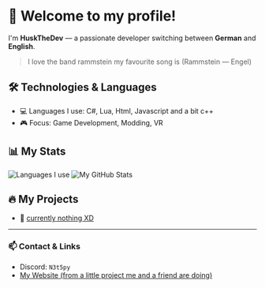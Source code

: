 # 👋 Welcome to my profile!

I'm **HuskTheDev** — a passionate developer switching between **German** and **English**.  

> I love the band rammstein my favourite song is
> (Rammstein — Engel)

## 🛠️ Technologies & Languages
- 💻 Languages I use: C#, Lua, Html, Javascript and a bit c++
- 🎮 Focus: Game Development, Modding, VR

## 📊 My Stats

![Languages I use](https://github-readme-stats.vercel.app/api/top-langs/?username=Huskthedev&layout=compact&title_color=ff0000&text_color=ffffff&icon_color=ff0000&bg_color=000000&hide=html,css,python,c,c++,shaderlab,hlsl,java)
![My GitHub Stats](https://github-readme-stats.vercel.app/api?username=Huskthedev&show_icons=true&title_color=ff0000&text_color=ffffff&icon_color=ff0000&bg_color=000000&hide=issues)

## 🔥 My Projects
- 🚀 [currently nothing XD](#)

---

### 📫 Contact & Links
- Discord: `N3t5py`
- [My Website (from a little project me and a friend are doing) ](http://Huskthedev.de)
